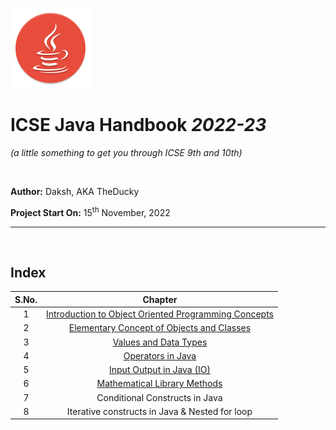 ![Java Icon](/Images/java.svg)

# ICSE Java Handbook _2022-23_

_(a little something to get you through ICSE 9th and 10th)_

<br>

**Author:** Daksh, AKA TheDucky

**Project Start On:** 15<sup>th</sup> November, 2022

----

<br>

## Index
S.No.             |Chapter              
:-------------------------:|:-------------------------:
1 | [Introduction to Object Oriented Programming Concepts](/syllabus/9th/Introduction_to_Object_Oriented_Programming_Concepts.md)
2 | [Elementary Concept of Objects and Classes](/syllabus/9th/Elementary_Concept_of_Objects_and_Classes.md)
3 | [Values and Data Types](/syllabus/9th/Values_and_Data_Types.md)
4 | [Operators in Java](/syllabus/9th/Operators_in_Java.md)
5 | [Input Output in Java (IO)](/syllabus/9th/Input_Output_in_Java.md)
6 | [Mathematical Library Methods](/syllabus/9th/Math_Library_Methods.md)
7 | Conditional Constructs in Java
8 | Iterative constructs in Java & Nested for loop
